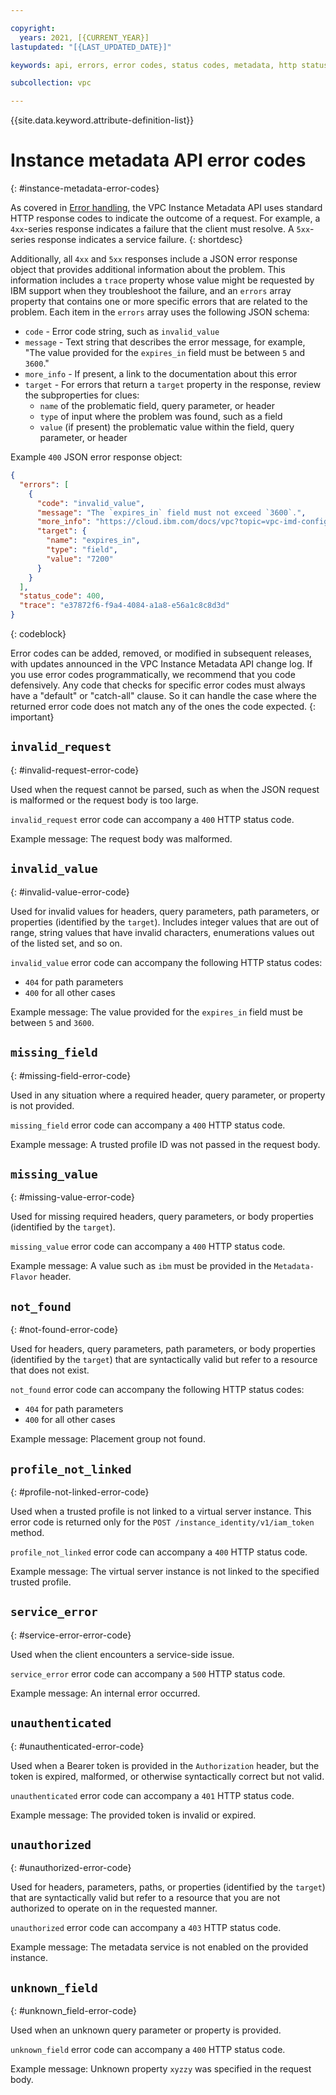 ```yaml
---

copyright:
  years: 2021, [{CURRENT_YEAR}]
lastupdated: "[{LAST_UPDATED_DATE}]"

keywords: api, errors, error codes, status codes, metadata, http status codes

subcollection: vpc

---
```


{{site.data.keyword.attribute-definition-list}}

# Instance metadata API error codes
{: #instance-metadata-error-codes}

As covered in [Error handling](/apidocs/vpc-metadata#error-handling-metadata), the VPC Instance Metadata API uses standard HTTP response codes to indicate the outcome of a request. For example, a `4xx`-series response indicates a failure that the client must resolve. A `5xx`-series response indicates a service failure.
{: shortdesc}

Additionally, all `4xx` and `5xx` responses include a JSON error response object that provides additional information about the problem. This information includes a `trace` property whose value might be requested by IBM support when they troubleshoot the failure, and an `errors` array property that contains one or more specific errors that are related to the problem. Each item in the `errors` array uses the following JSON schema:

- `code` - Error code string, such as `invalid_value`
- `message` - Text string that describes the error message, for example, "The value provided for the `expires_in` field must be between `5` and `3600`."
- `more_info` - If present, a link to the documentation about this error
- `target` - For errors that return a `target` property in the response, review the subproperties for clues:
    - `name` of the problematic field, query parameter, or header
    - `type` of input where the problem was found, such as a field
    - `value` (if present) the problematic value within the field, query parameter, or header

Example `400` JSON error response object:

```json
{
  "errors": [
    {
      "code": "invalid_value",
      "message": "The `expires_in` field must not exceed `3600`.",
      "more_info": "https://cloud.ibm.com/docs/vpc?topic=vpc-imd-configure-service",
      "target": {
        "name": "expires_in",
        "type": "field",
        "value": "7200"
      }
    }
  ],
  "status_code": 400,
  "trace": "e37872f6-f9a4-4084-a1a8-e56a1c8c8d3d"
}
```
{: codeblock}

Error codes can be added, removed, or modified in subsequent releases, with updates announced in the VPC Instance Metadata API change log. If you use error codes programmatically, we recommend that you code defensively. Any code that checks for specific error codes must always have a "default" or "catch-all" clause. So it can handle the case where the returned error code does not match any of the ones the code expected.
{: important}

## `invalid_request`
{: #invalid-request-error-code}

Used when the request cannot be parsed, such as when the JSON request is malformed or the request body is too large.

`invalid_request` error code can accompany a `400` HTTP status code.

Example message: The request body was malformed.

## `invalid_value`
{: #invalid-value-error-code}

Used for invalid values for headers, query parameters, path parameters, or properties (identified by the `target`). Includes integer values that are out of range, string values that have invalid characters, enumerations values out of the listed set, and so on.

`invalid_value` error code can accompany the following HTTP status codes:

- `404` for path parameters
- `400` for all other cases

Example message: The value provided for the `expires_in` field must be between `5` and `3600`.

## `missing_field`
{: #missing-field-error-code}

Used in any situation where a required header, query parameter, or property is not provided.

`missing_field` error code can accompany a `400` HTTP status code.

Example message: A trusted profile ID was not passed in the request body.

## `missing_value`
{: #missing-value-error-code}

Used for missing required headers, query parameters, or body properties (identified by the `target`).

`missing_value` error code can accompany a `400` HTTP status code.

Example message: A value such as `ibm` must be provided in the `Metadata-Flavor` header.

## `not_found`
{: #not-found-error-code}

Used for headers, query parameters, path parameters, or body properties (identified by the `target`) that are syntactically valid but refer to a resource that does not exist.

`not_found` error code can accompany the following HTTP status codes:

- `404` for path parameters
- `400` for all other cases

Example message: Placement group not found.

## `profile_not_linked`
{: #profile-not-linked-error-code}

Used when a trusted profile is not linked to a virtual server instance. This error code is returned only for the `POST /instance_identity/v1/iam_token` method.

`profile_not_linked` error code can accompany a `400` HTTP status code.

Example message: The virtual server instance is not linked to the specified trusted profile.

## `service_error`
{: #service-error-error-code}

Used when the client encounters a service-side issue.

`service_error` error code can accompany a `500` HTTP status code.

Example message: An internal error occurred.

## `unauthenticated`
{: #unauthenticated-error-code}

Used when a Bearer token is provided in the `Authorization` header, but the token is expired, malformed, or otherwise syntactically correct but not valid.

`unauthenticated` error code can accompany a `401` HTTP status code.

Example message: The provided token is invalid or expired.

## `unauthorized`
{: #unauthorized-error-code}

Used for headers, parameters, paths, or properties (identified by the `target`) that are syntactically valid but refer to a resource that you are not authorized to operate on in the requested manner.

`unauthorized` error code can accompany a `403` HTTP status code.

Example message: The metadata service is not enabled on the provided instance.

## `unknown_field`
{: #unknown_field-error-code}

Used when an unknown query parameter or property is provided.

`unknown_field` error code can accompany a `400` HTTP status code.

Example message: Unknown property `xyzzy` was specified in the request body.
